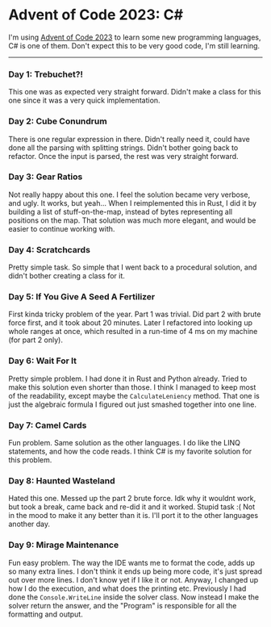 ﻿# Advent of Code 2023: C#

I'm using [Advent of Code 2023](https://adventofcode.com/2023) to learn some new
programming languages, C# is one of them. Don't expect this to be very good code,
I'm still learning.

---

### Day 1: Trebuchet?!
This one was as expected very straight forward. Didn't make a class for this one
since it was a very quick implementation.  

### Day 2: Cube Conundrum
There is one regular expression in there. Didn't really need it, could have done all
the parsing with splitting strings. Didn't bother going back to refactor.
Once the input is parsed, the rest was very straight forward.

### Day 3: Gear Ratios
Not really happy about this one. I feel the solution became very verbose, and ugly.
It works, but yeah... When I reimplemented this in Rust, I did it by building
a list of stuff-on-the-map, instead of bytes representing all positions on the map.
That solution was much more elegant, and would be easier to continue working with.

### Day 4: Scratchcards
Pretty simple task. So simple that I went back to a procedural solution,
and didn't bother creating a class for it.

### Day 5: If You Give A Seed A Fertilizer
First kinda tricky problem of the year. Part 1 was trivial.
Did part 2 with brute force first, and it took about 20 minutes.
Later I refactored into looking up whole ranges at once,
which resulted in a run-time of 4 ms on my machine (for part 2 only).

### Day 6: Wait For It
Pretty simple problem. I had done it in Rust and Python already.
Tried to make this solution even shorter than those.
I think I managed to keep most of the readability, except maybe the `CalculateLeniency` method.
That one is just the algebraic formula I figured out just smashed together into one line.

### Day 7: Camel Cards
Fun problem. Same solution as the other languages. I do like the LINQ statements,
and how the code reads. I think C# is my favorite solution for this problem.

### Day 8: Haunted Wasteland
Hated this one. Messed up the part 2 brute force. Idk why it wouldnt work,
but took a break, came back and re-did it and it worked. Stupid task :(
Not in the mood to make it any better than it is.
I'll port it to the other languages another day.

### Day 9: Mirage Maintenance
Fun easy problem. The way the IDE wants me to format the code, adds up so many extra lines.
I don't think it ends up being more code, it's just spread out over more lines.
I don't know yet if I like it or not. Anyway, I changed up how I do the execution,
and what does the printing etc. Previously I had done the `Console.WriteLine` inside
the solver class. Now instead I make the solver return the answer, and the "Program"
is responsible for all the formatting and output. 
